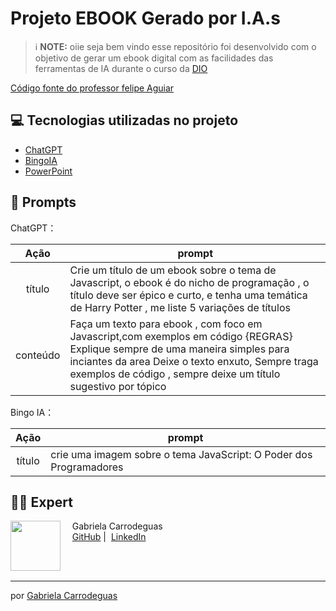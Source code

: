 # Projeto EBOOK Gerado por I.A.s


 > ℹ️ **NOTE:** oiie seja bem vindo esse repositório foi desenvolvido com o objetivo de gerar um ebook digital com as facilidades das ferramentas de IA  durante o curso da [DIO](https://dio.me)

 [Código fonte do professor felipe Aguiar](https://github.com/felipeAguiarCode/prompts-recipe-to-create-a-ebook)


## 💻 Tecnologias utilizadas no projeto

- [ChatGPT](https://chat.openai.com/) 
- [BingoIA](https://www.bing.com/images/create?cc=br)
- [PowerPoint](https://www.microsoft.com/en/microsoft-365/powerpoint)

## 🧠 Prompts


ChatGPT：

|   Ação   | prompt                                                                                                                                                                                                                                                                         |
| :------: | ------------------------------------------------------------------------------------------------------------------------------------------------------------------------------------------------------------------------------------------------------------------------------ |
|  título  | Crie um título de um ebook sobre o tema de Javascript, o ebook é do nicho de programação , o título deve ser épico e curto, e tenha uma temática de Harry Potter , me liste 5 variações de títulos                                                        |
| conteúdo | Faça um texto para ebook , com foco em Javascript,com exemplos em código {REGRAS} Explique sempre de uma maneira simples para inciantes da area Deixe o texto enxuto, Sempre traga exemplos de código , sempre deixe um título sugestivo por tópico |


Bingo IA：

|  Ação  | prompt                                                                                 |
| :----: | -------------------------------------------------------------------------------------- |
| título | crie uma imagem sobre o tema JavaScript: O Poder dos Programadores|



## 👨‍💻 Expert

<p>
    <img 
      align=left 
      margin=10 
      width=80 
      src="https://media.licdn.com/media/AAYQAQSOAAgAAQAAAAAAAB-zrMZEDXI2T62PSuT6kpB6qg.png"
    />
    <p>&nbsp&nbsp&nbsp Gabriela Carrodeguas<br>
    &nbsp&nbsp&nbsp
    <a href="https://github.com/GabiCarrodeguas">
    GitHub</a>&nbsp;|&nbsp;
    <a href="https://www.linkedin.com/in/gabriela-carrodeguas/">LinkedIn</a>
</p>
<br/><br/>
<p>

---

 por [Gabriela Carrodeguas ](https://github.com/felipeAguiarCode)